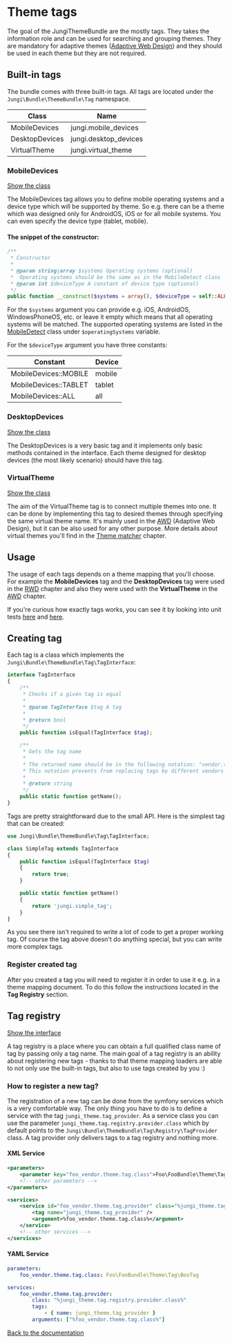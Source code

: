 Theme tags
==========

The goal of the JungiThemeBundle are the mostly tags. They takes the information role and can be used for searching and
grouping themes. They are mandatory for adaptive themes ([Adaptive Web Design](https://github.com/piku235/JungiThemeBundle/tree/master/Resources/doc/awd.md))
and they should be used in each theme but they are not required.

Built-in tags
-------------

The bundle comes with three built-in tags. All tags are located under the `Jungi\Bundle\ThemeBundle\Tag` namespace.

Class | Name
----- | ----
MobileDevices | jungi.mobile_devices
DesktopDevices | jungi.desktop_devices
VirtualTheme | jungi.virtual_theme

### MobileDevices

[Show the class](https://github.com/piku235/JungiThemeBundle/tree/master/Tag/MobileDevices.php)

The MobileDevices tag allows you to define mobile operating systems and a device type which will be supported by theme.
So e.g. there can be a theme which was designed only for AndroidOS, iOS or for all mobile systems. You can even specify
the device type (tablet, mobile).

#### The snippet of the constructor:

```php
/**
 * Constructor
 *
 * @param string|array $systems Operating systems (optional)
 *  Operating systems should be the same as in the MobileDetect class
 * @param int $deviceType A constant of device type (optional)
 */
public function __construct($systems = array(), $deviceType = self::ALL_DEVICES);
```

For the `$systems` argument you can provide e.g. iOS, AndroidOS, WindowsPhoneOS, etc. or leave it empty which means that
all operating systems will be matched. The supported operating systems are listed in the [MobileDetect](https://github.com/serbanghita/Mobile-Detect/blob/master/Mobile_Detect.php)
class under `$operatingSystems` variable.

For the `$deviceType` argument you have three constants:

Constant | Device
-------- | ------
MobileDevices::MOBILE | mobile
MobileDevices::TABLET | tablet
MobileDevices::ALL | all

### DesktopDevices

[Show the class](https://github.com/piku235/JungiThemeBundle/tree/master/Tag/DesktopDevices.php)

The DesktopDevices is a very basic tag and it implements only basic methods contained in the interface. Each theme designed
for desktop devices (the most likely scenario) should have this tag.

### VirtualTheme

[Show the class](https://github.com/piku235/JungiThemeBundle/tree/master/Tag/VirtualTheme.php)

The aim of the VirtualTheme tag is to connect multiple themes into one. It can be done by implementing this tag to desired
themes through specifying the same virtual theme name. It's mainly used in the [AWD](https://github.com/piku235/JungiThemeBundle/blob/master/Resources/doc/index.md#awd-adaptive-web-design) 
(Adaptive Web Design), but it can be also used for any other purpose. More details about virtual themes you'll find in 
the [Theme matcher](https://github.com/piku235/JungiThemeBundle/blob/master/Resources/doc/theme-matcher.md) chapter.

Usage
-----

The usage of each tags depends on a theme mapping that you'll choose. For example the **MobileDevices** tag and the 
**DesktopDevices** tag were used in the [RWD](https://github.com/piku235/JungiThemeBundle/tree/master/Resources/doc/rwd.md) 
chapter and also they were used with the **VirtualTheme** in the [AWD](https://github.com/piku235/JungiThemeBundle/tree/master/Resources/doc/awd.md) chapter.

If you're curious how exactly tags works, you can see it by looking into unit tests [here](https://github.com/piku235/JungiThemeBundle/blob/master/Tests/Matcher/Filter/DeviceThemeFilterTest.php)
and [here](https://github.com/piku235/JungiThemeBundle/blob/master/Tests/Matcher/VirtualThemeResolverTest.php).

Creating tag
------------

Each tag is a class which implements the `Jungi\Bundle\ThemeBundle\Tag\TagInterface`:

```php
interface TagInterface
{
    /**
     * Checks if a given tag is equal
     *
     * @param TagInterface $tag A tag
     *
     * @return bool
     */
    public function isEqual(TagInterface $tag);

    /**
     * Gets the tag name
     *
     * The returned name should be in the following notation: "vendor.tag_type" e.g. "jungi.mobile_devices".
     * This notation prevents from replacing tags by different vendors
     *
     * @return string
     */
    public static function getName();
}
```

Tags are pretty straightforward due to the small API. Here is the simplest tag that can be created:

```php
use Jungi\Bundle\ThemeBundle\Tag\TagInterface;

class SimpleTag extends TagInterface
{
    public function isEqual(TagInterface $tag)
    {
        return true;
    }

    public static function getName()
    {
        return 'jungi.simple_tag';
    }
}
```

As you see there isn't required to write a lot of code to get a proper working tag. Of course the tag above doesn't do
anything special, but you can write more complex tags.

### Register created tag

After you created a tag you will need to register it in order to use it e.g. in a theme mapping document. To do this follow 
the instructions located in the **Tag Registry** section.

Tag registry
------------

[Show the interface](https://github.com/piku235/JungiThemeBundle/tree/master/Tag/Registry/TagRegistryInterface.php)

A tag registry is a place where you can obtain a full qualified class name of tag by passing only a tag name. The main 
goal of a tag registry is an ability about registering new tags - thanks to that theme mapping loaders are able to not only 
use the built-in tags, but also to use tags created by you :)

### How to register a new tag?

The registration of a new tag can be done from the symfony services which is a very comfortable way. The only thing you 
have to do is to define a service with the tag `jungi_theme.tag_provider`. As a service class you can use the parameter 
`jungi_theme.tag.registry.provider.class` which by default points to the `Jungi\Bundle\ThemeBundle\Tag\Registry\TagProvider`
class. A tag provider only delivers tags to a tag registry and nothing more.

#### XML Service

```xml
<parameters>
    <parameter key="foo_vendor.theme.tag.class">Foo\FooBundle\Theme\Tag\BooTag</parameter>
    <!-- other parameters -->
</parameters>

<services>
    <service id="foo_vendor.theme.tag.provider" class="%jungi_theme.tag.registry.provider.class%">
        <tag name="jungi_theme.tag_provider" />
        <argument>%foo_vendor.theme.tag.class%</argument>
    </service>
    <!-- other services -->
</services>
```

#### YAML Service

```yml
parameters:
    foo_vendor.theme.tag.class: Foo\FooBundle\Theme\Tag\BooTag

services:
    foo_vendor.theme.tag.provider:
        class: "%jungi_theme.tag.registry.provider.class%"
        tags:
            - { name: jungi_theme.tag_provider }
        arguments: ["%foo_vendor.theme.tag.class%"]
```

[Back to the documentation](https://github.com/piku235/JungiThemeBundle/blob/master/Resources/doc/index.md)
